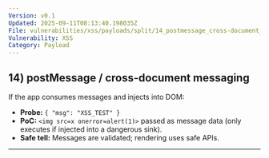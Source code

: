 ```yaml
---
Version: v0.1
Updated: 2025-09-11T08:13:40.198035Z
File: vulnerabilities/xss/payloads/split/14_postmessage_cross-document_messaging.md
Vulnerability: XSS
Category: Payload
---
```

## 14) **postMessage** / cross-document messaging
If the app consumes messages and injects into DOM:

- **Probe:** `{ "msg": "XSS_TEST" }`
- **PoC:** `<img src=x onerror=alert(1)>` passed as message data (only executes if injected into a dangerous sink).
- **Safe tell:** Messages are validated; rendering uses safe APIs.

---